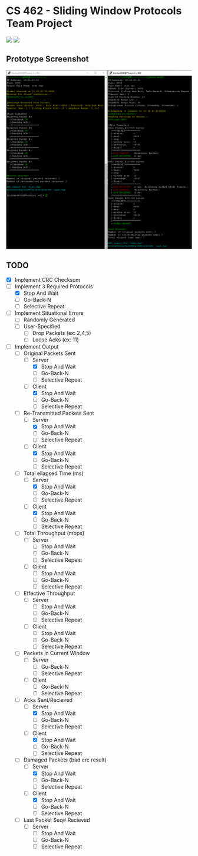 # CS 462 - Sliding Window Protocols Team Project

<img src="https://img.shields.io/badge/platform-linux-success.svg"> <img src="https://img.shields.io/badge/version-0.6.1-green">

## Prototype Screenshot
![](demo.PNG)

## TODO
- [x] Implement CRC Checksum
- [ ] Implement 3 Required Protocols
    - [x] Stop And Wait
    - [ ] Go-Back-N
    - [ ] Selective Repeat
- [ ] Implement Situational Errors
    - [ ] Randomly Generated
    - [ ] User-Specified
        - [ ] Drop Packets (ex: 2,4,5)
        - [ ] Loose Acks (ex: 11)
- [ ] Implement Output
    - [ ] Original Packets Sent
        - [ ] Server
            - [x] Stop And Wait
            - [ ] Go-Back-N
            - [ ] Selective Repeat
        - [ ] Client
            - [x] Stop And Wait
            - [ ] Go-Back-N
            - [ ] Selective Repeat
    - [ ] Re-Transmitted Packets Sent
        - [ ] Server
            - [x] Stop And Wait
            - [ ] Go-Back-N
            - [ ] Selective Repeat
        - [ ] Client
            - [x] Stop And Wait
            - [ ] Go-Back-N
            - [ ] Selective Repeat
    - [ ] Total ellapsed Time (ms)
        - [ ] Server
            - [x] Stop And Wait
            - [ ] Go-Back-N
            - [ ] Selective Repeat
        - [ ] Client
            - [x] Stop And Wait
            - [ ] Go-Back-N
            - [ ] Selective Repeat
    - [ ] Total Throughput (mbps)
        - [ ] Server
            - [ ] Stop And Wait
            - [ ] Go-Back-N
            - [ ] Selective Repeat
        - [ ] Client
            - [ ] Stop And Wait
            - [ ] Go-Back-N
            - [ ] Selective Repeat
    - [ ] Effective Throughput
        - [ ] Server
            - [ ] Stop And Wait
            - [ ] Go-Back-N
            - [ ] Selective Repeat
        - [ ] Client
            - [ ] Stop And Wait
            - [ ] Go-Back-N
            - [ ] Selective Repeat
    - [ ] Packets in Current Window
        - [ ] Server
            - [ ] Go-Back-N
            - [ ] Selective Repeat
        - [ ] Client
            - [ ] Go-Back-N
            - [ ] Selective Repeat
    - [ ] Acks Sent/Recieved
        - [ ] Server
            - [x] Stop And Wait
            - [ ] Go-Back-N
            - [ ] Selective Repeat
        - [ ] Client
            - [x] Stop And Wait
            - [ ] Go-Back-N
            - [ ] Selective Repeat
    - [ ] Damaged Packets (bad crc result)
        - [ ] Server
            - [x] Stop And Wait
            - [ ] Go-Back-N
            - [ ] Selective Repeat
        - [ ] Client
            - [x] Stop And Wait
            - [ ] Go-Back-N
            - [ ] Selective Repeat
    - [ ] Last Packet Seq# Recieved 
        - [ ] Server
            - [ ] Stop And Wait
            - [ ] Go-Back-N
            - [ ] Selective Repeat
